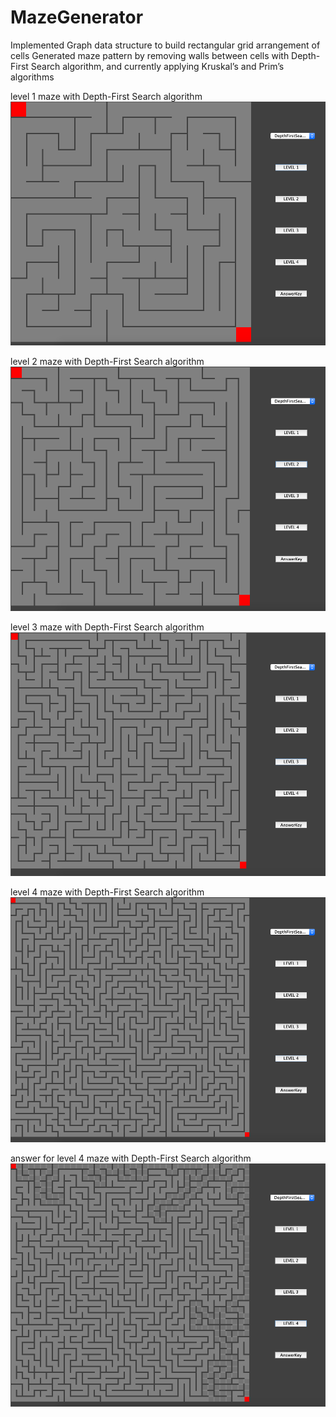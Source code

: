 # MazeGenerator

Implemented Graph data structure to build rectangular grid arrangement of cells
Generated maze pattern by removing walls between cells with Depth-First Search algorithm, and currently applying
Kruskal’s and Prim’s algorithms

level 1 maze with Depth-First Search algorithm
![My Image](./img/level_1_maze.png)

level 2 maze with Depth-First Search algorithm
![My Image](./img/level_2_maze.png)

level 3 maze with Depth-First Search algorithm
![My Image](./img/level_3_maze.png)

level 4 maze with Depth-First Search algorithm
![My Image](./img/level_4_maze.png)

answer for level 4 maze with Depth-First Search algorithm
![My Image](./img/level_4_maze_answer.png)
